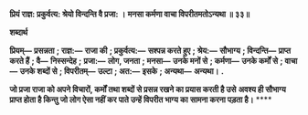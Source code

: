 **प्रियं राज्ञ: प्रकुर्वत्य: श्रेयो विन्दन्ति वै प्रजा: ।** **मनसा कर्मणा वाचा विपरीतमतोऽन्यथा ॥ ३३॥** 

**शब्दार्थ** 

**प्रियम्—** **प्रसन्नता** **; राज्ञ:—** **राजा की** **; प्रकुर्वत्य:—** **सश्पन्न करते हुए** **; श्रेय:—** **सौभाग्य** **; विन्दन्ति—** **प्राप्त करते हैं** **; वै—** **निस्सन्देह** **;** **प्रजा:—** **लोग, जनता** **; मनसा—** **उनके मनों से** **; कर्मणा—** **उनके कर्मों से** **; वाचा—** **उनके शब्दों से** **; विपरीतम्—** **उल्टा** **; अत:—** **इसके** **; अन्यथा—** **अन्यथा।** **.** 

**जो प्रजा राजा को अपने विचारों, कर्मों तथा शब्दों से प्रसन्न रखने का प्रयास करती है उसे** **अवश्य ही सौभाग्य प्राप्त होता है किन्तु जो लोग ऐसा नहीं कर पाते उन्हें विपरीत भाग्य का** **सामना करना पड़ता है।** **** 
